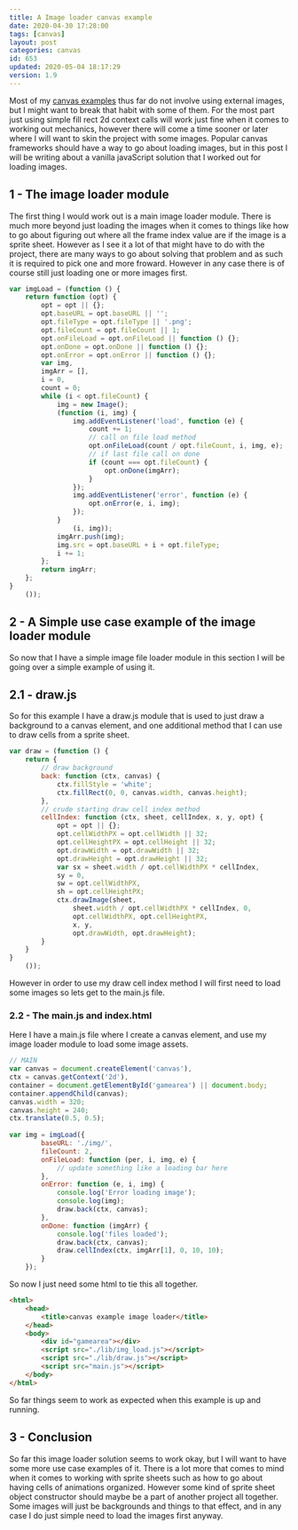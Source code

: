 ```yaml
---
title: A Image loader canvas example
date: 2020-04-30 17:28:00
tags: [canvas]
layout: post
categories: canvas
id: 653
updated: 2020-05-04 18:17:29
version: 1.9
---
```


Most of my [canvas examples](/2020/03/23/canvas-example/) thus far do not involve using external images, but I might want to break that habit with some of them. For the most part just using simple fill rect 2d context calls will work just fine when it comes to working out mechanics, however there will come a time sooner or later where I will want to skin the project with some images. Popular canvas frameworks should have a way to go about loading images, but in this post I will be writing about a vanilla javaScript solution that I worked out for loading images.

<!-- more -->

## 1 - The image loader module

The first thing I would work out is a main image loader module. There is much more beyond just loading the images when it comes to things like how to go about figuring out where all the frame index value are if the image is a sprite sheet. However as I see it a lot of that might have to do with the project, there are many ways to go about solving that problem and as such it is required to pick one and more froward. However in any case there is of course still just loading one or more images first.

```js
var imgLoad = (function () {
    return function (opt) {
        opt = opt || {};
        opt.baseURL = opt.baseURL || '';
        opt.fileType = opt.fileType || '.png';
        opt.fileCount = opt.fileCount || 1;
        opt.onFileLoad = opt.onFileLoad || function () {};
        opt.onDone = opt.onDone || function () {};
        opt.onError = opt.onError || function () {};
        var img,
        imgArr = [],
        i = 0,
        count = 0;
        while (i < opt.fileCount) {
            img = new Image();
            (function (i, img) {
                img.addEventListener('load', function (e) {
                    count += 1;
                    // call on file load method
                    opt.onFileLoad(count / opt.fileCount, i, img, e);
                    // if last file call on done
                    if (count === opt.fileCount) {
                        opt.onDone(imgArr);
                    }
                });
                img.addEventListener('error', function (e) {
                    opt.onError(e, i, img);
                });
            }
                (i, img));
            imgArr.push(img);
            img.src = opt.baseURL + i + opt.fileType;
            i += 1;
        };
        return imgArr;
    };
}
    ());
```

## 2 - A Simple use case example of the image loader module

So now that I have a simple image file loader module in this section I will be going over a simple example of using it.

## 2.1 - draw.js

So for this example I have a draw.js module that is used to just draw a background to a canvas element, and one additional method that I can use to draw cells from a sprite sheet.

```js
var draw = (function () {
    return {
        // draw background
        back: function (ctx, canvas) {
            ctx.fillStyle = 'white';
            ctx.fillRect(0, 0, canvas.width, canvas.height);
        },
        // crude starting draw cell index method
        cellIndex: function (ctx, sheet, cellIndex, x, y, opt) {
            opt = opt || {};
            opt.cellWidthPX = opt.cellWidth || 32;
            opt.cellHeightPX = opt.cellHeight || 32;
            opt.drawWidth = opt.drawWidth || 32;
            opt.drawHeight = opt.drawHeight || 32;
            var sx = sheet.width / opt.cellWidthPX * cellIndex,
            sy = 0,
            sw = opt.cellWidthPX,
            sh = opt.cellHeightPX;
            ctx.drawImage(sheet,
                sheet.width / opt.cellWidthPX * cellIndex, 0,
                opt.cellWidthPX, opt.cellHeightPX,
                x, y,
                opt.drawWidth, opt.drawHeight);
        }
    }
}
    ());
```

 However in order to use my draw cell index method I will first need to load some images so lets get to the main.js file.

### 2.2 - The main.js and index.html

Here I have a main.js file where I create a canvas element, and use my image loader module to load some image assets.

```js
// MAIN
var canvas = document.createElement('canvas'),
ctx = canvas.getContext('2d'),
container = document.getElementById('gamearea') || document.body;
container.appendChild(canvas);
canvas.width = 320;
canvas.height = 240;
ctx.translate(0.5, 0.5);
 
var img = imgLoad({
        baseURL: './img/',
        fileCount: 2,
        onFileLoad: function (per, i, img, e) {
            // update something like a loading bar here
        },
        onError: function (e, i, img) {
            console.log('Error loading image');
            console.log(img);
            draw.back(ctx, canvas);
        },
        onDone: function (imgArr) {
            console.log('files loaded');
            draw.back(ctx, canvas);
            draw.cellIndex(ctx, imgArr[1], 0, 10, 10);
        }
    });
```

So now I just need some html to tie this all together.

```html
<html>
    <head>
        <title>canvas example image loader</title>
    </head>
    <body>
        <div id="gamearea"></div>
        <script src="./lib/img_load.js"></script>
        <script src="./lib/draw.js"></script>
        <script src="main.js"></script>
    </body>
</html>
```

So far things seem to work as expected when this example is up and running.


## 3 - Conclusion

So far this image loader solution seems to work okay, but I will want to have some more use case examples of it. There is a lot more that comes to mind when it comes to working with sprite sheets such as how to go about having cells of animations organized. However some kind of sprite sheet object constructor should maybe be a part of another project all together. Some images will just be backgrounds and things to that effect, and in any case I do just simple need to load the images first anyway.